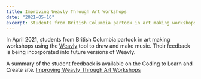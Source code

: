 ```yaml
---
title: Improving Weavly Through Art Workshops
date: "2021-05-16"
excerpt: Students from British Columbia partook in art making workshops using the Weavly tool to draw and make music.
---
```


In <time datetime="2021-04">April 2021</time>, students from British Columbia partook in art making workshops using the
[Weavly](https://weavly.org/) tool to draw and make music. Their feedback is being incorporated into future versions of
Weavly.

A summary of the student feedback is available on the Coding to Learn and Create site.
[Improving Weavly Through Art Workshops](https://www.codelearncreate.org/blog/art-workshop/)
